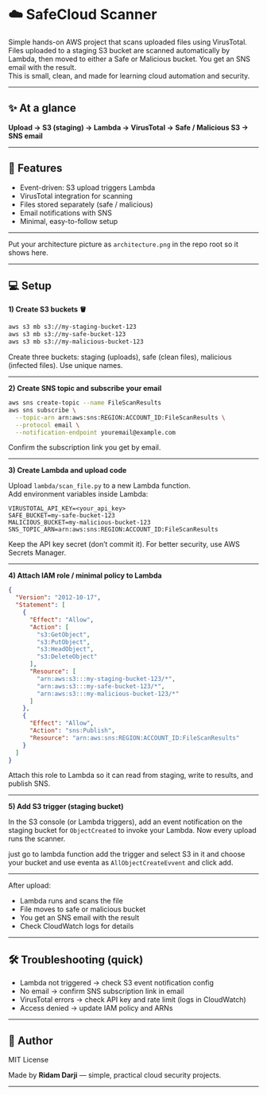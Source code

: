 # ☁️ SafeCloud Scanner

Simple hands-on AWS project that scans uploaded files using VirusTotal.  
Files uploaded to a staging S3 bucket are scanned automatically by Lambda, then moved to either a Safe or Malicious bucket. You get an SNS email with the result.  
This is small, clean, and made for learning cloud automation and security.

---

## ✨ At a glance

**Upload → S3 (staging) → Lambda → VirusTotal → Safe / Malicious S3 → SNS email**

---

## 🔑 Features

- Event-driven: S3 upload triggers Lambda  
- VirusTotal integration for scanning  
- Files stored separately (safe / malicious)  
- Email notifications with SNS  
- Minimal, easy-to-follow setup

---

Put your architecture picture as `architecture.png` in the repo root so it shows here.

---

##  💻 Setup

**1) Create S3 buckets 🪣**

```bash
aws s3 mb s3://my-staging-bucket-123
aws s3 mb s3://my-safe-bucket-123
aws s3 mb s3://my-malicious-bucket-123
```

Create three buckets: staging (uploads), safe (clean files), malicious (infected files). Use unique names.

---

**2) Create SNS topic and subscribe your email**

```bash
aws sns create-topic --name FileScanResults
aws sns subscribe \
  --topic-arn arn:aws:sns:REGION:ACCOUNT_ID:FileScanResults \
  --protocol email \
  --notification-endpoint youremail@example.com
```

Confirm the subscription link you get by email.

---

**3) Create Lambda and upload code**

Upload `lambda/scan_file.py` to a new Lambda function.  
Add environment variables inside Lambda:

```
VIRUSTOTAL_API_KEY=<your_api_key>
SAFE_BUCKET=my-safe-bucket-123
MALICIOUS_BUCKET=my-malicious-bucket-123
SNS_TOPIC_ARN=arn:aws:sns:REGION:ACCOUNT_ID:FileScanResults
```

Keep the API key secret (don’t commit it). For better security, use AWS Secrets Manager.

---

**4) Attach IAM role / minimal policy to Lambda**

```json
{
  "Version": "2012-10-17",
  "Statement": [
    {
      "Effect": "Allow",
      "Action": [
        "s3:GetObject",
        "s3:PutObject",
        "s3:HeadObject",
        "s3:DeleteObject"
      ],
      "Resource": [
        "arn:aws:s3:::my-staging-bucket-123/*",
        "arn:aws:s3:::my-safe-bucket-123/*",
        "arn:aws:s3:::my-malicious-bucket-123/*"
      ]
    },
    {
      "Effect": "Allow",
      "Action": "sns:Publish",
      "Resource": "arn:aws:sns:REGION:ACCOUNT_ID:FileScanResults"
    }
  ]
}
```

Attach this role to Lambda so it can read from staging, write to results, and publish SNS.

---

**5) Add S3 trigger (staging bucket)**

In the S3 console (or Lambda triggers), add an event notification on the staging bucket for `ObjectCreated` to invoke your Lambda. Now every upload runs the scanner.

just go to lambda function add the trigger and select S3 in it and choose your bucket and use eventa as `AllObjectCreateEvvent` and click add.

---



After upload:
- Lambda runs and scans the file  
- File moves to safe or malicious bucket  
- You get an SNS email with the result  
- Check CloudWatch logs for details

---

## 🛠 Troubleshooting (quick)

- Lambda not triggered → check S3 event notification config  
- No email → confirm SNS subscription link in email  
- VirusTotal errors → check API key and rate limit (logs in CloudWatch)  
- Access denied → update IAM policy and ARNs

---

## 🧾 Author

MIT License  

Made by **Ridam Darji** — simple, practical cloud security projects.  

---
